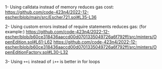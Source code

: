 1- Using calldata instead of memory reduces gas cost:
https://github.com/code-423n4/2022-12-escher/blob/main/src/Escher721.sol#L35-L36

2- Using custom errors instead of require statements reduces gas: (for example:)
https://github.com/code-423n4/2022-12-escher/blob/b60ce318436aaccd00d0701335049726a6f792ff/src/minters/OpenEdition.sol#L61-L62
https://github.com/code-423n4/2022-12-escher/blob/b60ce318436aaccd00d0701335049726a6f792ff/src/minters/OpenEditionFactory.sol#L30-L32 

3- Using ```++i``` instead of ```i++``` is better in for loops
